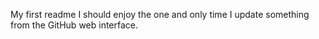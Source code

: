 My first readme 
I should enjoy the one and only time I update something from the GitHub web interface.
